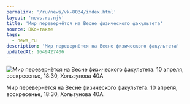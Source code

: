 ```yaml
---
permalink: '/ru/news/vk-8034/index.html'
layout: 'news.ru.njk'
title: 'Мир перевернётся на Весне физического факультета'
source: ВКонтакте
tags:
  - news_ru
description: 'Мир перевернётся на Весне физического факультета'
updatedAt: 1649427406
---
```

![Мир перевернётся на Весне физического факультета. 10 апреля, воскресенье, 18:30, Хользунова 40А](https://sun9-88.userapi.com/impg/yDcwBLnRE7KouSGrtPUz7w8mOMU5SkI0KxFo_w/S4OvQeznTu8.jpg?size=510x721&quality=95&sign=4a9f3d8238c74c1877652f416734606c&c_uniq_tag=5xMlaih1PGwwEP3P8y_QS3WemTfizFxDAaWA2NekLTg&type=album)

Мир перевернётся на Весне физического факультета. 10 апреля, воскресенье, 18:30, Хользунова 40А.
